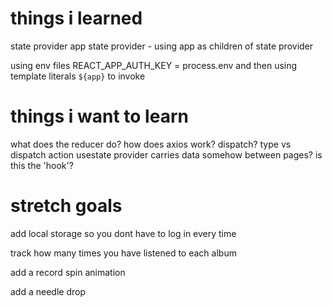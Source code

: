 # things i learned 

state provider 
app
state provider - using app as children of state provider


using env files 
REACT_APP_AUTH_KEY = process.env and then using template  literals `${app}` to invoke

# things i want to learn 

what does the reducer do?
how does axios work?
dispatch? type vs dispatch action
usestate provider carries data somehow between pages? is this the 'hook'?

# stretch goals

add local storage so you dont have to log in every time

track how many times you have listened to each album

add a record spin animation

add a needle drop